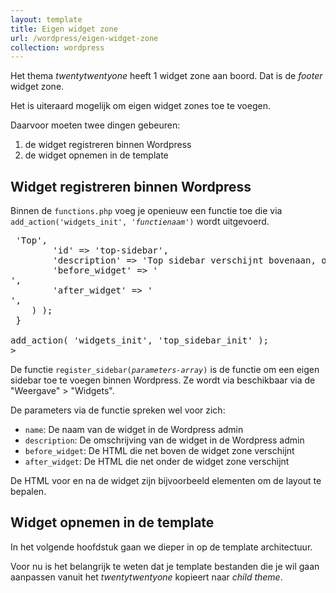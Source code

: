 ```yaml
---
layout: template
title: Eigen widget zone
url: /wordpress/eigen-widget-zone
collection: wordpress
---
```

Het thema <em>twentytwentyone</em> heeft 1 widget zone aan boord. Dat is de <em>footer</em> widget zone.

Het is uiteraard mogelijk om eigen widget zones toe te voegen.

Daarvoor moeten twee dingen gebeuren:
1. de widget registreren binnen Wordpress
2. de widget opnemen in de template

## Widget registreren binnen Wordpress

Binnen de <code>functions.php</code> voeg je openieuw een functie toe die via <code>add_action('widgets_init', '<em>functienaam</em>')</code> wordt uitgevoerd.

<pre>
<?php
function top_sidebar_init() {
    register_sidebar( array(
        'name' => 'Top',
        'id' => 'top-sidebar',
        'description' => 'Top sidebar verschijnt bovenaan, onder de header.',
        'before_widget' => '<div id="%1$s" class="xxx site-top %2$s"><div class="site-top-content">',
        'after_widget' => '</div></div>',
    ) );
 } 
 
add_action( 'widgets_init', 'top_sidebar_init' );
&gt;
</pre>

De functie <code>register_sidebar(<em>parameters-array</em>)</code> is de functie om een eigen sidebar toe te voegen binnen Wordpress. Ze wordt via beschikbaar via de "Weergave" > "Widgets".

De parameters via de functie spreken wel voor zich:
* <code>name</code>: De naam van de widget in de Wordpress admin
* <code>description</code>: De omschrijving van de widget in de Wordpress admin
* <code>before_widget</code>: De HTML die net boven de widget zone verschijnt
* <code>after_widget</code>: De HTML die net onder de widget zone verschijnt

De HTML voor en na de widget zijn bijvoorbeeld elementen om de layout te bepalen.

## Widget opnemen in de template

In het volgende hoofdstuk gaan we dieper in op de template architectuur. 

Voor nu is het belangrijk te weten dat je template bestanden die je wil gaan aanpassen vanuit het <em>twentytwentyone</em> kopieert naar <em>child theme</em>.